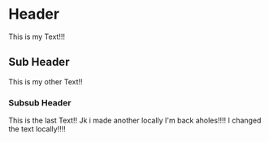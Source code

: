 # Header

This is my Text!!!

## Sub Header

This is my other Text!!

### Subsub Header

This is the last Text!!
Jk i made another locally
I'm back aholes!!!!
I changed the text locally!!!!